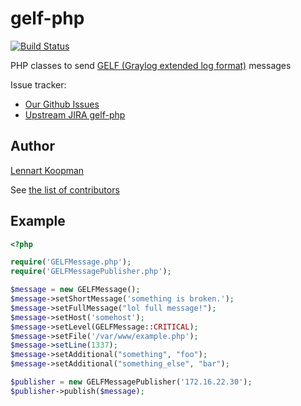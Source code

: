 # gelf-php

[![Build Status](https://secure.travis-ci.org/NextWebVentures/gelf-php.png?branch=master)](http://travis-ci.org/NextWebVentures/gelf-php)

PHP classes to send [GELF (Graylog extended log format)](http://www.graylog2.org/about/gelf) messages

Issue tracker:
 * [Our Github Issues](https://github.com/NextWebVentures/gelf-php/issues)
 * [Upstream JIRA gelf-php](http://jira.graylog2.org/browse/GELFPHP)

## Author

[Lennart Koopman](https://github.com/lennartkoopmann)

See [the list of contributors](https://github.com/Graylog2/gelf-php/contributors)


## Example

```php
<?php

require('GELFMessage.php');
require('GELFMessagePublisher.php');

$message = new GELFMessage();
$message->setShortMessage('something is broken.');
$message->setFullMessage("lol full message!");
$message->setHost('somehost');
$message->setLevel(GELFMessage::CRITICAL);
$message->setFile('/var/www/example.php');
$message->setLine(1337);
$message->setAdditional("something", "foo");
$message->setAdditional("something_else", "bar");

$publisher = new GELFMessagePublisher('172.16.22.30');
$publisher->publish($message);
```
